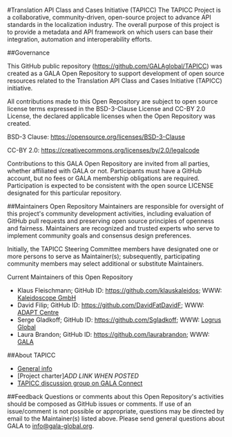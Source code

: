 #Translation API Class and Cases Initiative (TAPICC)
The TAPICC Project is a collaborative, community-driven, open-source project to advance API standards in the localization industry.   The overall purpose of this project is to provide a metadata and API framework on which users can base their integration, automation and interoperability efforts.

##Governance
 
This GitHub public repository (https://github.com/GALAglobal/TAPICC) was created as a GALA Open Repository to support development of open source resources related to the Translation API Class and Cases Initiative (TAPICC) initiative.
 
All contributions made to this Open Repository are subject to open source license terms expressed in the BSD-3-Clause License and CC-BY 2.0 License, the declared applicable licenses when the Open Repository was created.

BSD-3 Clause:	https://opensource.org/licenses/BSD-3-Clause

CC-BY 2.0:	https://creativecommons.org/licenses/by/2.0/legalcode
 
Contributions to this GALA Open Repository are invited from all parties, whether affiliated with GALA or not. Participants must have a GitHub account, but no fees or GALA membership obligations are required. Participation is expected to be consistent with the open source LICENSE designated for this particular repository.
 
##Maintainers
Open Repository Maintainers are responsible for oversight of this project's community development activities, including evaluation of GitHub pull requests and preserving open source principles of openness and fairness. Maintainers are recognized and trusted experts who serve to implement community goals and consensus design preferences.
 
Initially, the TAPICC  Steering Committee members have designated one or more persons to serve as Maintainer(s); subsequently, participating community members may select additional or substitute Maintainers.
 
Current Maintainers of this Open Repository
* Klaus Fleischmann; GitHub ID: https://github.com/klauskaleidos; WWW:  [Kaleidoscope GmbH](http://www.kaleidoscope.at/)
* David Filip; GitHub ID:  https://github.com/DavidFatDavidF; WWW: [ADAPT Centre](http://adaptcentre.ie/)
* Serge Gladkoff; GitHub ID:  https://github.com/Sgladkoff; WWW: [Logrus Global](http://www.logrusglobal.com/)
* Laura Brandon; GitHub ID: https://github.com/laurabrandon; WWW: [GALA](http://www.gala-global.org/)
 
##About TAPICC
* [General info](https://www.gala-global.org/translation-api-class-and-cases)
* [Project charter]*ADD LINK WHEN POSTED*
* [TAPICC discussion group on GALA Connect](https://www.gala-global.org/tapicc-translation-api-class-and-cases-initiative)
 
##Feedback
Questions or comments about this Open Repository's activities should be composed as GitHub issues or comments. If use of an issue/comment is not possible or appropriate, questions may be directed by email to the Maintainer(s) listed above. Please send general questions about GALA to info@gala-global.org. 
